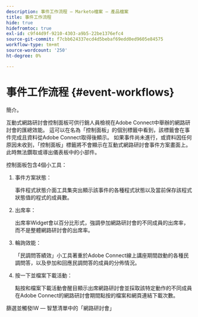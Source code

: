 ```yaml
---
description: 事件工作流程 — Marketo檔案 — 產品檔案
title: 事件工作流程
hide: true
hidefromtoc: true
exl-id: c9f44d9f-9210-4303-a9b5-22be1376efc4
source-git-commit: f7cbb624337ecd4d5bebaf69edd0ed9605e84575
workflow-type: tm+mt
source-wordcount: '250'
ht-degree: 0%

---
```


# 事件工作流程 {#event-workflows}

簡介。

互動式網路研討會控制面板可供行銷人員檢視在Adobe Connect中舉辦的網路研討會的匯總效能。 這可以在名為「控制面板」的個別標籤中看到，該標籤會在事件完成且資料從Adobe Connect取得後顯示。 如果事件尚未進行，或資料因任何原因未收到，「控制面板」標籤將不會顯示在互動式網路研討會事件方案畫面上。 此時無法鑽取或導出儀表板中的小部件。

控制面板包含4個小工具：

1. 事件方案狀態：

   事件程式狀態介面工具集突出顯示該事件的各種程式狀態以及當前保存該程式狀態值的程式的成員數。

1. 出席率：

   出席率Widget會以百分比形式，強調參加網路研討會的不同成員的出席率，而不是整體網路研討會的出席率。

1. 輪詢效能：

   「民調問答績效」小工具著重於Adobe Connect線上講座期間啟動的各種民調問答，以及參加和回應民調問答的成員的分佈情況。

1. 按一下並檔案下載活動：

   點按和檔案下載活動會醒目顯示出席網路研討會並採取該特定動作的不同成員在Adobe Connect的網路研討會期間點按的檔案和網頁連結下載次數。

篩選並觸發IW — 智慧清單中的「網路研討會」
